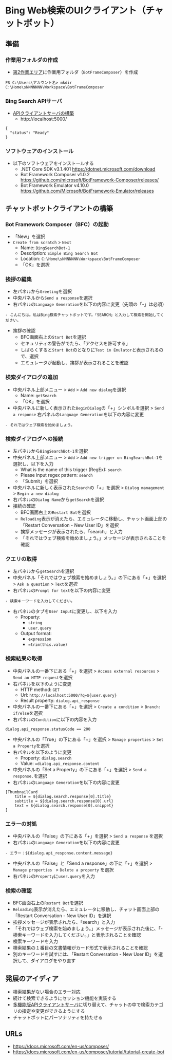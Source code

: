 # Bing Web検索のUIクライアント（チャットボット）

## 準備

### 作業用フォルダの作成

- [第2作業エリア](../../pc-workspace.md)に作業用フォルダ（`BotFrameComposer`）を作成
```
PS C:\Users\アカウント名> mkdir C:\Home\sNNNNNNN\Workspace\BotFrameComposer
```

### Bing Search APIサーバ

- [APIクライアントサーバの構築](1-install.md)
  - http://localhost:5000/
```
{
  "status": "Ready"
}
```

### ソフトウェアのインストール

- 以下のソフトウェアをインストールする
  - .NET Core SDK v3.1.401 https://dotnet.microsoft.com/download
  - Bot Framework Composer v1.0.2 https://github.com/microsoft/BotFramework-Composer/releases/
  - Bot Framework Emulator v4.10.0 https://github.com/Microsoft/BotFramework-Emulator/releases


## チャットボットクライアントの構築

### Bot Framework Composer（BFC）の起動

- 「New」を選択
- `Create from scratch` > `Next`
  - Name: `BingSearchBot-1`
  - Description: `Simple Bing Search Bot`
  - Location: `C:\Home\sNNNNNNN\Workspace\BotFrameComposer`
  - 「OK」を選択

### 挨拶の編集

- 左パネルから`Greeting`を選択
- 中央パネルから`Send a response`を選択
- 右パネルの`Language Generation`を以下の内容に変更（先頭の「-」は必須）

```
- こんにちは。私はBing検索チャットボットです。「SEARCH」と入力して検索を開始してください。
```
- 挨拶の確認
  - BFC画面右上の`Start Bot`を選択
  - セキュリティの警告がでたら、「アクセスを許可する」
  - しばらくすると`Start Bot`のとなりに`Test in Emulator`と表示されるので、選択
  - エミュレータが起動し、挨拶が表示されることを確認

### 検索ダイアログの追加

- 中央パネル上部メニュー > `Add` > `Add new dialog`を選択
  - Name: `getSearch`
  - 「OK」を選択
- 中央パネルに新しく表示された`BeginDialog`の「+」シンボルを選択 > `Send a response`
右パネルの`Language Generation`を以下の内容に変更

```
- それではウェブ検索を始めましょう。
```

### 検索ダイアログへの接続

- 左パネルから`BingSearchBot-1`を選択
- 中央パネル上部メニュー > `Add` > `Add new trigger on BingSearchBot-1`を選択し、以下を入力
  - What is the name of this trigger (RegEx): `search`
  - Please input regex pattern: `search`
  - 「Submit」を選択
- 中央パネルに新しく表示された`Search`の「+」を選択 > `Dialog management` > `Begin a new dialog`
- 右パネルの`Dialog Name`から`getSearch`を選択
- 接続の確認
  - BFC画面右上の`Restart Bot`を選択
  - `Reloading`表示が消えたら、エミュレータに移動し、チャット画面上部の「Restart Conversation - New User ID」を選択
  - 挨拶メッセージが表示されたら、「search」と入力
  - 「それではウェブ検索を始めましょう。」メッセージが表示されることを確認


### クエリの取得

- 左パネルから`getSearch`を選択
- 中央パネル「それではウェブ検索を始めましょう。」の下にある「+」を選択 > `Ask a question` > `Text`を選択
- 右パネルの`Prompt for text`を以下の内容に変更

```
- 検索キーワードを入力してください。
```

- 右パネルのタブを`User Input`に変更し、以下を入力
  - Property:
    - `string`
    - `user.query`
  - Output format: 
    - `expression`
    - `=trim(this.value)`

### 検索結果の取得

- 中央パネルの一番下にある「+」を選択 > `Access external resources` > `Send an HTTP request`を選択
- 右パネルを以下のように変更
  - HTTP method: `GET`
  - Url: `http://localhost:5000/?q=${user.query}`
  - Result property: `dialog.api_response`
- 中央パネルの一番下にある「+」を選択 > `Create a condition` > `Branch: if/else`を選択
- 右パネルの`Condition`に以下の内容を入力

```
dialog.api_response.statusCode == 200
```

- 中央パネルの「True」の下にある「+」を選択 > `Manage properties` > `Set a Property`を選択
- 右パネルを以下のように変更
  - Property: `dialog.search`
  - Value: `=dialog.api_response.content`
- 中央パネルの「Set a Property」の下にある「+」を選択 > `Send a response.`を選択
- 右パネルの`Language Generation`を以下の内容に変更

```
[ThumbnailCard
    title = ${dialog.search.response[0].title}
    subtitle = ${dialog.search.response[0].url}
    text = ${dialog.search.response[0].snippet}
]
```

### エラーの対処

- 中央パネルの「False」の下にある「+」を選択 > `Send a response` を選択
- 右パネルの`Language Generation`を以下の内容に変更

```
- エラー：${dialog.api_response.content.message}
```

- 中央パネルの「False」と「Send a response」の下に「+」を選択 > `Manage properties ` > `Delete a property` を選択
- 右パネルの`Property`に`user.query`を入力

### 検索の確認

- BFC画面右上の`Restart Bot`を選択
- `Reloading`表示が消えたら、エミュレータに移動し、チャット画面上部の「Restart Conversation - New User ID」を選択
- 挨拶メッセージが表示されたら、「search」と入力
- 「それではウェブ検索を始めましょう。」メッセージが表示された後に、「-検索キーワードを入力してください。」と表示されることを確認
- 検索キーワードを入力
- 検索結果の１番目の文書情報がカード形式で表示されることを確認
- 別のキーワードを試すには、「Restart Conversation - New User ID」を選択して、ダイアログをやり直す

## 発展のアイディア

- 検索結果がない場合のエラー対応
- 続けて検索できるようにセッション機能を実装する
- [多機能版APIクライアントサーバ](../../acs-bingsearch-python.md)に切り替えて、チャットの中で検索カテゴリの指定や変更ができるようにする
- チャットボットにパーソナリティを持たせる

## URLs

- https://docs.microsoft.com/en-us/composer/
- https://docs.microsoft.com/en-us/composer/tutorial/tutorial-create-bot